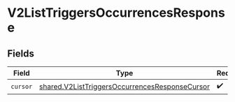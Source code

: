 # V2ListTriggersOccurrencesResponse


## Fields

| Field                                                                                                            | Type                                                                                                             | Required                                                                                                         | Description                                                                                                      |
| ---------------------------------------------------------------------------------------------------------------- | ---------------------------------------------------------------------------------------------------------------- | ---------------------------------------------------------------------------------------------------------------- | ---------------------------------------------------------------------------------------------------------------- |
| `cursor`                                                                                                         | [shared.V2ListTriggersOccurrencesResponseCursor](../../models/shared/v2listtriggersoccurrencesresponsecursor.md) | :heavy_check_mark:                                                                                               | N/A                                                                                                              |